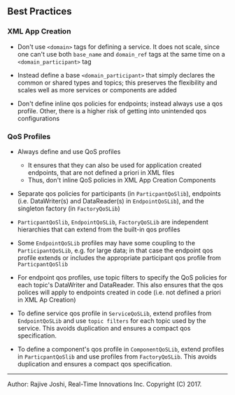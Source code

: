 ## Best Practices

### XML App Creation

- Don't use `<domain>` tags for defining a service. It does not scale, 
  since one can't use both `base_name` and `domain_ref` tags at the same 
  time on a `<domain_participant>` tag
   
- Instead define a base `<domain_participant>` that simply declares 
  the common or shared types and topics; this preserves the 
  flexibility and scales well as more services or components are 
  added
 
 - Don't define inline qos policies for endpoints; instead always use a qos 
   profile. Other, there is a higher risk of getting into unintended qos 
   configurations
   

### QoS Profiles

- Always define and use QoS profiles
  - It ensures that they can also be used for application created 
    endpoints, that are not defined a priori in XML files
  - Thus, don't inline QoS policies in XML App Creation Components

- Separate qos policies for participants (in `ParticpantQoSlib`), 
  endpoints (i.e. DataWriter(s) and DataReader(s) in `EndpointQoSLib`), and the
  singleton factory (in `FactoryQoSLib`)

- `ParticpantQoSlib`,  `EndpointQoSLib`, `FactoryQoSLib` are independent hierarchies
   that can extend from the built-in qos profiles
   
- Some `EndpointQoSLib` profiles may have some coupling to the 
  `ParticipantQoSLib`, e.g. for large data; in that case the endpoint qos 
   profile extends or includes the appropriate participant qos profile from 
   `ParticpantQoSlib` 

- For endpoint qos profiles, use topic filters to specify the QoS policies 
  for each topic's DataWriter and DataReader. This also ensures that the qos
  polices will apply to endpoints created in code (i.e. not defined a priori 
  in XML Ap Creation)

- To define service qos profile in `ServiceQoSLib`, extend profiles from 
  `EndpointQoSLib` and use `topic filters` for each topic used by the service. This
   avoids duplication and ensures a compact qos specification.
  
- To define a component's qos profile in `ComponentQoSLib`, extend profiles in 
  `ParticpantQoSlib` and use profiles from `FactoryQoSLib`. This 
   avoids duplication and ensures a compact qos specification.
  
---
Author: Rajive Joshi, Real-Time Innovations Inc. Copyright (C) 2017.
